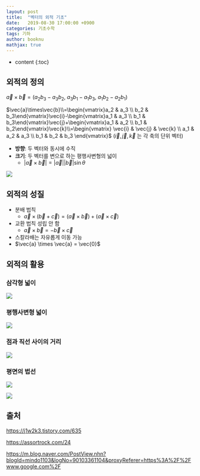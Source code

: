 ```yaml
---
layout: post
title:  "벡터의 외적 기초"
date:   2019-08-30 17:00:00 +0900
categories: 기초수학
tags: 기하
author: booknu
mathjax: true
---
```


* content
{:toc}
## 외적의 정의

$\vec{a}\times\vec{b} = (a_2b_3-a_3b_2,\ a_3b_1-a_1b_3,\ a_1b_2-a_2b_1)$

$\vec{a}\times\vec{b}\\=\begin{vmatrix}a_2 & a_3 \\ b_2 & b_3\end{vmatrix}\vec{i}-\begin{vmatrix}a_1 & a_3 \\ b_1 & b_3\end{vmatrix}\vec{j}+\begin{vmatrix}a_1 & a_2 \\ b_1 & b_2\end{vmatrix}\vec{k}\\=\begin{vmatrix} \vec{i} & \vec{j} & \vec{k} \\ a_1 & a_2 & a_3 \\ b_1 & b_2 & b_3 \end{vmatrix}$     $(\vec{i}, \vec{j}, \vec{k}$ 는 각 축의 단위 벡터$)$

- **방향**: 두 벡터와 동시에 수직
- **크기**: 두 벡터를 변으로 하는 평행사변형의 넓이
  - $\lvert\vec{a}\times\vec{b}\rvert = \lvert\vec{a}\rvert\lvert\vec{b}\rvert\sin\theta$

![]({{site.url}}/img/190830_OuterProduct/finger.png)

## 외적의 성질

- 분배 법칙
  - $\vec{a}\times(\vec{b}+\vec{c}) = (\vec{a}\times\vec{b})+(\vec{a}\times\vec{c})$
- 교환 법칙 성립 안 함
  - $\vec{a}\times\vec{b} = -\vec{b}\times\vec{c}$
- 스칼라배는 자유롭게 이동 가능
- $\vec{a} \times \vec{a} = \vec{0}$



## 외적의 활용

### 삼각형 넓이

![]({{site.url}}/img/190830_OuterProduct/tri.png)



### 평행사변형 넓이

![]({{site.url}}/img/190830_OuterProduct/parallel.png)



### 점과 직선 사이의 거리

![]({{site.url}}/img/190830_OuterProduct/dist.png)



### 평면의 법선

![]({{site.url}}/img/190830_OuterProduct/normal1.png)

![]({{site.url}}/img/190830_OuterProduct/normal2.png)



## 출처

https://j1w2k3.tistory.com/635

https://assortrock.com/24

https://m.blog.naver.com/PostView.nhn?blogId=mindo1103&logNo=90103361104&proxyReferer=https%3A%2F%2Fwww.google.com%2F